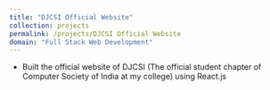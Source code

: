 ```yaml
---
title: "DJCSI Official Website"
collection: projects
permalink: /projects/DJCSI Official Website
domain: "Full Stack Web Development"
---
```


- Built the official website of DJCSI (The official student chapter of Computer Society of India at my college) using React.js

